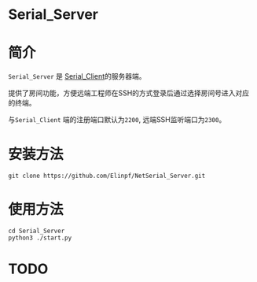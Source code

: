# Serial_Server

# 简介

`Serial_Server` 是 [Serial_Client](https://github.com/Elinpf/NetSerial_Client)的服务器端。

提供了房间功能，方便远端工程师在SSH的方式登录后通过选择房间号进入对应的终端。

与`Serial_Client` 端的注册端口默认为`2200`, 远端SSH监听端口为`2300`。

# 安装方法

```
git clone https://github.com/Elinpf/NetSerial_Server.git
```

# 使用方法

```
cd Serial_Server
python3 ./start.py
```

# TODO